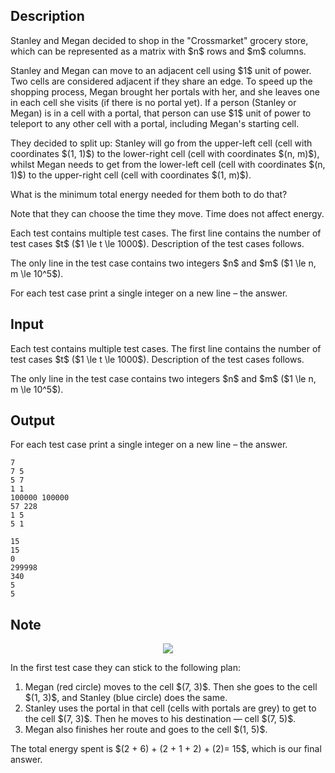 ## Description

<div><p>Stanley and Megan decided to shop in the "Crossmarket" grocery store, which can be represented as a matrix with $n$ rows and $m$ columns. </p><p>Stanley and Megan can move to an adjacent cell using $1$ unit of power. Two cells are considered adjacent if they share an edge. To speed up the shopping process, Megan brought her portals with her, and she leaves one in each cell she visits (if there is no portal yet). If a person (Stanley or Megan) is in a cell with a portal, that person can use $1$ unit of power to teleport to any other cell with a portal, including Megan's starting cell.</p><p>They decided to split up: Stanley will go from the upper-left cell (cell with coordinates $(1, 1)$) to the lower-right cell (cell with coordinates $(n, m)$), whilst Megan needs to get from the lower-left cell (cell with coordinates $(n, 1)$) to the upper-right cell (cell with coordinates $(1, m)$).</p><p>What is the minimum total energy needed for them both to do that?</p><p>Note that they can choose the time they move. Time does not affect energy.</p></div><div class="input-specification"><p>Each test contains multiple test cases. The first line contains the number of test cases $t$ ($1 \le t \le 1000$). Description of the test cases follows.</p><p>The only line in the test case contains two integers $n$ and $m$ ($1 \le n, m \le 10^5$).</p></div><div class="output-specification"><p>For each test case print a single integer on a new line – the answer.</p></div>

## Input

<p>Each test contains multiple test cases. The first line contains the number of test cases $t$ ($1 \le t \le 1000$). Description of the test cases follows.</p><p>The only line in the test case contains two integers $n$ and $m$ ($1 \le n, m \le 10^5$).</p>

## Output

<p>For each test case print a single integer on a new line – the answer.</p>





```input1|2,4,6,8
7
7 5
5 7
1 1
100000 100000
57 228
1 5
5 1
```




```output1
15
15
0
299998
340
5
5
```



## Note

<center> <img class="tex-graphics" src="file://35djy9sy.png" style="max-width: 100.0%;max-height: 100.0%;"> </center><p>In the first test case they can stick to the following plan: </p><ol> <li> Megan (red circle) moves to the cell $(7, 3)$. Then she goes to the cell $(1, 3)$, and Stanley (blue circle) does the same. </li><li> Stanley uses the portal in that cell (cells with portals are grey) to get to the cell $(7, 3)$. Then he moves to his destination&nbsp;— cell $(7, 5)$. </li><li> Megan also finishes her route and goes to the cell $(1, 5)$. </li></ol><p>The total energy spent is $(2 + 6) + (2 + 1 + 2) + (2)= 15$, which is our final answer.</p>
